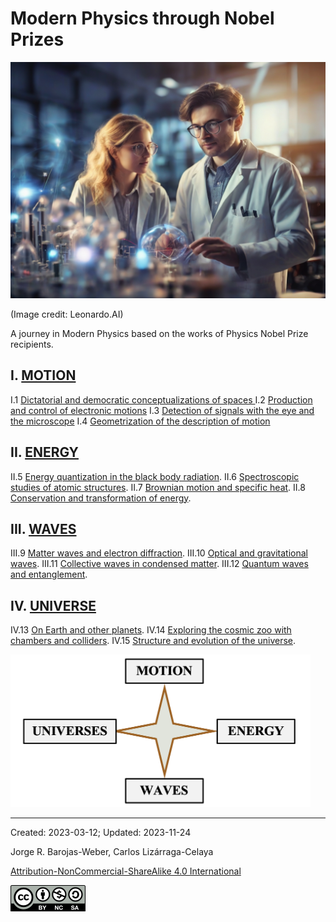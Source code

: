 # Modern Physics through Nobel Prizes

<img src="./figs/Leonardo_Diffusion_XL_1.jpg" width=840>

(Image credit: Leonardo.AI)

A journey in Modern Physics based on the works of Physics Nobel Prize recipients.


## I.	[MOTION](./vol-I/volume-I.md)

I.1 [Dictatorial and democratic conceptualizations of spaces ](./vol-I/vol-I-chap-1-sect-1.md)
I.2 [Production and control of electronic motions](./vol-I/vol-I-chap-1-sect-2.md)
I.3 [Detection of signals with the eye and the microscope](./vol-I/vol-I-chap-1-sect-3.md)
I.4 [Geometrization of the description of motion](./vol-I/vol-I-chap-1-sect-4.md)
          
## II.	[ENERGY](./vol-II/volume-II.md)

II.5  [Energy quantization in the black body radiation](./vol-II/vol-II-chap-5-sect-1.md).
II.6  [Spectroscopic studies of atomic structures](./vol-II/vol-II-chap-6-sect-1.md).
II.7  [Brownian motion and specific heat](./vol-II/vol-II-chap-7-sect-1.md). 
II.8  [Conservation and transformation of energy](./vol-II/vol-II-chap-8-sect-1.md).

## III.	[WAVES](./vol-III/volume-III.md)

III.9  [Matter waves and electron diffraction](./vol-III/vol-III-chap-9-sect-1.md).
III.10 [Optical and gravitational waves](./vol-III/vol-III-chap-10-sect-1.md).
III.11 [Collective waves in condensed matter](./vol-III/vol-III-chap-11-sect-1.md). 
III.12 [Quantum waves and entanglement](./vol-III/vol-III-chap-12-sect-1.md).

## IV.	[UNIVERSE](./vol-IV/volume-IV.md)

IV.13 [On Earth and other planets](./vol-IV/vol-IV-chap-13-sect-1.md).
IV.14 [Exploring the cosmic zoo with chambers and colliders](./vol-IV/vol-IV-chap-14-sect-1.md).
IV.15 [Structure and evolution of the universe](./vol-IV/vol-IV-chap-15-sect-1.md).

<img src="./figs/IntroFig1.png" width=480 >

***

Created: 2023-03-12; Updated: 2023-11-24 

Jorge R. Barojas-Weber, Carlos Lizárraga-Celaya

[Attribution-NonCommercial-ShareAlike 4.0 International](https://creativecommons.org/licenses/by-nc-sa/4.0/legalcode)

<img src="./figs/cc-by-nc-sa_icon.png">

